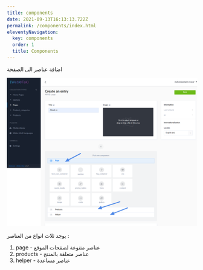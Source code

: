 ```yaml
---
title: components
date: 2021-09-13T16:13:13.722Z
permalink: /components/index.html
eleventyNavigation:
  key: components
  order: 1
  title: Components
---
```

اضافة عناصر الى الصفحة 

![](/static/img/components.png)

يوجد ثلاث انواع من العناصر :

1. page - عناصر متنوعة لصفحات الموقع
2. products - عناصر متعلقة بالمنتج
3. helper - عناصر مساعدة